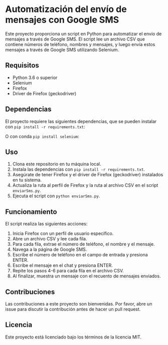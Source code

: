 # Automatización del envío de mensajes con Google SMS

Este proyecto proporciona un script en Python para automatizar el envío de mensajes a través de Google SMS. El script lee un archivo CSV que contiene números de teléfono, nombres y mensajes, y luego envía estos mensajes a través de Google SMS utilizando Selenium.

## Requisitos

- Python 3.6 o superior
- Selenium
- Firefox
- Driver de Firefox (geckodriver)

## Dependencias

El proyecto requiere las siguientes dependencias, que se pueden instalar con `pip install -r requirements.txt`:

O con conda `pip install selenium`:

## Uso

1. Clona este repositorio en tu máquina local.
2. Instala las dependencias con `pip install -r requirements.txt`.
3. Asegúrate de tener Firefox y el driver de Firefox (geckodriver) instalados en tu sistema.
4. Actualiza la ruta al perfil de Firefox y la ruta al archivo CSV en el script `enviarSms.py`.
5. Ejecuta el script con `python enviarSms.py`.

## Funcionamiento

El script realiza las siguientes acciones:

1. Inicia Firefox con un perfil de usuario específico.
2. Abre un archivo CSV y lee cada fila.
3. Para cada fila, extrae el número de teléfono, el nombre y el mensaje.
4. Navega a la página de Google SMS.
5. Escribe el número de teléfono en el campo de entrada y presiona ENTER.
6. Escribe el mensaje en el chat y presiona ENTER.
7. Repite los pasos 4-6 para cada fila en el archivo CSV.
8. Al finalizar, muestra un mensaje con el recuento de mensajes enviados.

## Contribuciones

Las contribuciones a este proyecto son bienvenidas. Por favor, abre un issue para discutir la contribución antes de hacer un pull request.

## Licencia

Este proyecto está licenciado bajo los términos de la licencia MIT.

